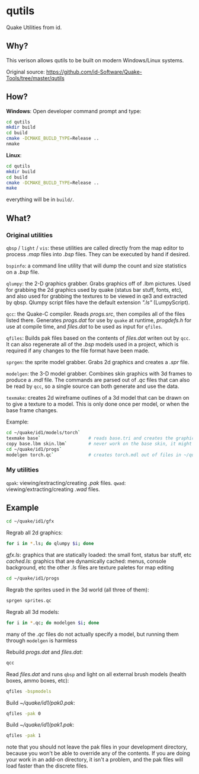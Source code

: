 # qutils

Quake Utilities from id.

## Why?

This verison allows qutils to be built on modern Windows/Linux systems.

Original source: https://github.com/id-Software/Quake-Tools/tree/master/qutils

## How?

**Windows**:
Open developer command prompt and type:

```bash
cd qutils
mkdir build
cd build
cmake -DCMAKE_BUILD_TYPE=Release ..
nmake
```

**Linux**:

```bash
cd qutils
mkdir build
cd build
cmake -DCMAKE_BUILD_TYPE=Release ..
make
```

everything will be in `build/`.

## What?

### Original utilities

`qbsp` / `light` / `vis`: these utilities are called directly from the map editor to process *.map* files into *.bsp* files.  They can be executed by hand if desired.

`bspinfo`: a command line utility that will dump the count and size statistics on a *.bsp* file.

`qlumpy`: the 2-D graphics grabber.  Grabs graphics off of .lbm pictures.  Used for grabbing the 2d graphics used by quake (status bar stuff, fonts, etc), and also used for grabbing the textures to be viewed in qe3 and extracted by qbsp.  Qlumpy script files have the default extension *".ls"* (LumpyScript).

`qcc`: the Quake-C compiler.  Reads *progs.src*, then compiles all of the files listed there.  Generates *progs.dat* for use by `quake` at runtime, *progdefs.h* for use at compile time, and *files.dat* to be used as input for `qfiles`.

`qfiles`: Builds pak files based on the contents of *files.dat* writen out by `qcc`.  It can also regenerate all of the *.bsp* models used in a project, which is required if any changes to the file format have been made.

`sprgen`: the sprite model grabber. Grabs 2d graphics and creates a *.spr* file.

`modelgen`: the 3-D model grabber.  Combines skin graphics with 3d frames to produce a *.mdl* file.  The commands are parsed out of *.qc* files that can also be read by `qcc`, so a single source can both generate and use the data.

`texmake`: creates 2d wireframe outlines of a 3d model that can be drawn on to give a texture to a model.  This is only done once per model, or when the base frame changes.

Example:
```bash
cd ~/quake/id1/models/torch`
texmake base`                  # reads base.tri and creates the graphic base.lbm
copy base.lbm skin.lbm`        # never work on the base skin, it might get overwritten
cd ~/quake/id1/progs`
modelgen torch.qc`             # creates torch.mdl out of files in ~/quake/id1/models/torch
```

### My utilities

`qpak`: viewing/extracting/creating *.pak* files.
`qwad`: viewing/extracting/creating *.wad* files.

## Example

```bash
cd ~/quake/id1/gfx
```

Regrab all 2d graphics:
```bash
for i in *.ls; do qlumpy $i; done
```
*gfx.ls*: graphics that are statically loaded: the small font, status bar stuff, etc
*cached.ls*: graphics that are dynamically cached: menus, console background, etc
the other *.ls* files are texture paletes for map editing

```bash
cd ~/quake/id1/progs
```

Regrab the sprites used in the 3d world (all three of them):
```bash
sprgen sprites.qc
```

Regrab all 3d models:
```bash
for i in *.qc; do modelgen $i; done
```
many of the *.qc* files do not actually specify a model, but running them through `modelgen` is harmless

Rebuild *progs.dat* and *files.dat*:
```bash
qcc
```

Read *files.dat* and runs `qbsp` and light on all external brush models (health boxes, ammo boxes, etc):
```bash
qfiles -bspmodels
```

Build *~/quake/id1/pak0.pak*:
```bash
qfiles -pak 0
```

Build *~/quake/id1/pak1.pak*:
```bash
qfiles -pak 1
```

note that you should not leave the pak files in your development directory, because you won't be able to override any of the contents. If you are doing your work in an add-on directory, it isn't a problem, and the pak files will load faster than the discrete files.

